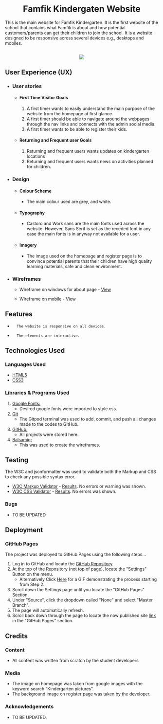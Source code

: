 <h1 align="center">Famfik Kindergaten Website</h1>


This is the main website for Famfik Kindergarten. It is the first website of the school that contains what Famfik is about and how potential customers/parents can get their children to join the school. It is a website designed to be responsive across several devices e.g., desktops and mobiles.

<h2 align="center"><img src="https://ui.dev/amiresponsive?url=https://taofik.github.io/HTML-CSS-ESSENTIALS-PROJECT/"></h2>

## User Experience (UX)

-   ### User stories

    -   #### First Time Visitor Goals

        1.	A first timer wants to easily understand the main purpose of the website from the homepage at first glance. 
        2. A first timer should be able to navigate around the webpages through the nav links and connects with the admin social media.
        3. A first timer wants to be able to register their kids.

    -   #### Returning and Frequent user Goals

        1. 	Returning and frequent users wants updates on kindergarten locations
        2. 	Returning and frequent users wants news on activities planned for children. 


-   ### Design
    -   #### Colour Scheme
        -   The main colour used are grey, and white.
    -   #### Typography
        -  	Castoro and Work sans are the main fonts used across the website. However, Sans Serif is set as the receded font in any case the main fonts is in anyway not available for a user. 
    -   #### Imagery
        -  	The image used on the homepage and register page is to convince potential parents that their children have high quality learning materials, safe and clean environment. 

*   ### Wireframes

    -   Wireframe on windows for about page - [View](./assets/wireframe/desktop/About%20Famfik.png)

    -   Wireframe on mobile - [View](https://github.com/)

## Features

-   	The website is responsive on all devices.

-   	The elements are interactive.

## Technologies Used

### Languages Used

-   [HTML5](https://en.wikipedia.org/wiki/HTML5)
-   [CSS3](https://en.wikipedia.org/wiki/Cascading_Style_Sheets)

### Libraries & Programs Used


1. [Google Fonts:](https://fonts.google.com/)
    - Desired google fonts were imported to style.css.
1. [Git](https://git-scm.com/)
    - The Gitpod terminal was used to add, commit, and push all changes made to the codes to GitHub.
1. [GitHub:](https://github.com/)
    - All projects were stored here.
1. [Balsamiq:](https://balsamiq.com/)
    - This was used to create the wireframes.

## Testing

The W3C and jsonformatter was used to validate both the Markup and CSS to check any possible syntax error.

-   [W3C Markup Validator](https://validator.w3.org/#validate_by_input+with_options) - [Results](https://github.com/). No errors or warning was shown.
-   [W3C CSS Validator](https://jigsaw.w3.org/css-validator/#validate_by_input) - [Results](https://github.com/). No errors was shown.


### Bugs

-  TO BE UPDATED

## Deployment

### GitHub Pages

The project was deployed to GitHub Pages using the following steps...

1. Log in to GitHub and locate the [GitHub Repository](https://github.com/)
2. At the top of the Repository (not top of page), locate the "Settings" Button on the menu.
    - Alternatively Click [Here](https://raw.githubusercontent.com/) for a GIF demonstrating the process starting from Step 2.
3. Scroll down the Settings page until you locate the "GitHub Pages" Section.
4. Under "Source", click the dropdown called "None" and select "Master Branch".
5. The page will automatically refresh.
6. Scroll back down through the page to locate the now published site [link](https://github.com) in the "GitHub Pages" section.

## Credits

### Content

-  	 All content was written from scratch by the student developers 

### Media

-  	The image on homepage was taken from google images with the keyword search “Kindergarten pictures”.
-  	The background image on register page was taken by the developer.

### Acknowledgements

-   TO BE UPDATED.